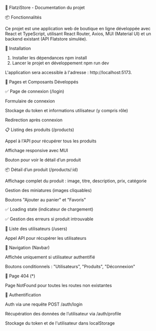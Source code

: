 🛒 FlatziStore - Documentation du projet

📦 Fonctionnalités

Ce projet est une application web de boutique en ligne développée avec React et TypeScript, utilisant React Router, Axios, MUI (Material UI) et un backend existant (API Flatstore simulée).

🔧 Installation

1. Installer les dépendances
    npm install
2. Lancer le projet en développement
    npm run dev

L'application sera accessible à l'adresse : http://localhost:5173.

🧩 Pages et Composants Développés

✅ Page de connexion (/login)

Formulaire de connexion

Stockage du token et informations utilisateur (y compris rôle)

Redirection après connexion

📋 Listing des produits (/products)

Appel à l'API pour récupérer tous les produits

Affichage responsive avec MUI

Bouton pour voir le détail d’un produit

📦 Détail d’un produit (/products/:id)

Affichage complet du produit : image, titre, description, prix, catégorie

Gestion des miniatures (images cliquables)

Boutons "Ajouter au panier" et "Favoris"

✅ Loading state (indicateur de chargement)

✅ Gestion des erreurs si produit introuvable

👤 Liste des utilisateurs (/users)

Appel API pour récupérer les utilisateurs

🔁 Navigation (Navbar)

Affichée uniquement si utilisateur authentifié

Boutons conditionnels : "Utilisateurs", "Produits", "Déconnexion"

🚫 Page 404 (*)

Page NotFound pour toutes les routes non existantes

🔐 Authentification

Auth via une requête POST /auth/login

Récupération des données de l’utilisateur via /auth/profile

Stockage du token et de l'utilisateur dans localStorage
